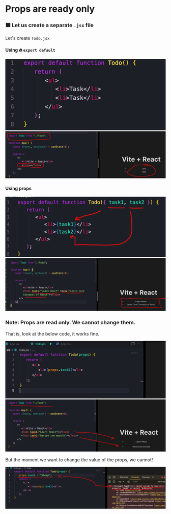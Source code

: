 # Props are ready only

### 🟪 Let us create a separate `.jsx` file

Let's create `Todo.jsx`

#### Using 🔥 `export default`

<img src="attachments/Pasted image 20240308003344.png">

<img src="attachments/Pasted image 20240308003330.png">

#### Using props

<img src="attachments/Pasted image 20240308005526.png">

<img src="attachments/Pasted image 20240308005452.png">

### Note: Props are read only. We cannot change them.

That is, look at the below code, it works fine.

<img src="attachments/Pasted image 20240308010000.png">

<img src="attachments/Pasted image 20240308005940.png">

But the moment we want to change the value of the props, we cannot!

<img src="attachments/Pasted image 20240308010143.png">
